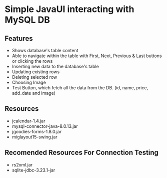 # Simple JavaUI interacting with MySQL DB

## Features
- Shows database's table content
- Able to navigate within the table with First, Next, Previous & Last buttons or clicking the rows
- Inserting new data to the database's table
- Updating existing rows
- Deleting selected row
- Choosing Image
- Test Button, which fetch all the data from the DB. (id, name, price, add_date and image)

## Resources
- jcalendar-1.4.jar
- mysql-connector-java-8.0.13.jar
- jgoodies-forms-1.8.0.jar
- miglayout15-swing.jar

## Recomended Resources For Connection Testing
- rs2xml.jar
- sqlite-jdbc-3.23.1-jar

